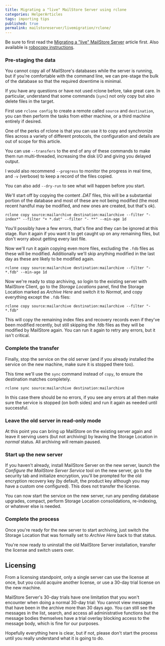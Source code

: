 ```yaml
---
title: Migrating a "live" MailStore Server using rclone
categories: HelperArticles
tags: importing tips
published: true
permalink: mailstoreserver/livemigration/rclone/
---
```


Be sure to first read the [Migrating a "live" MailStore Server](/mailstoreserver/livemigration/) article first. Also available is [robocopy instructions](/mailstoreserver/livemigration/robocopy/).

### Pre-staging the data

You cannot copy all of MailStore's databases while the server is running, but if you're comfortable with the command line, we can pre-stage the bulk of the database so that the required downtime is minimal.

If you have any questions or have not used rclone before, take great care. In particular, understand that some commands (`sync`) not only copy but also delete files in the target. 

First use `rclone config` to create a remote called `source` and `destination`, you can then perform the tasks from either machine, or a third machine entirely if desired.

One of the perks of rclone is that you can use it to copy and synchronize files across a variety of different protocols, the configuration and details are out of scope for this article.

You can use `--transfers` to the end of any of these commands to make them run multi-threaded, increasing the disk I/O and giving you delayed output.

I would also recommend `--progress` to monitor the progress in real time, and `-v` (verbose) to keep a record of the files copied.

You can also add `--dry-run` to see what will happen before you start.

We'll start off by copying the content *.DAT* files, this will be a substantial portion of the database and most of these are not being modified (the most recent handful may be modified, and new ones are created, but that's ok).

    rclone copy source:mailarchive destination:mailarchive --filter "- index*" --filter "+ *.dat" --filter "- **" --min-age 1d

You'll possibly have a few errors, that's fine and they can be ignored at this stage. Run it again if you want it to get caught up on any remaining files, but don't worry about getting every last file.

Now we'll run it again copying even more files, excluding the `.fdb` files as these will be modified. Additionally we'll skip anything modified in the last day as these are likely to be modified again.

    rclone copy source:mailarchive destination:mailarchive --filter "- *.fdb" --min-age 1d

Now we're ready to stop archiving, so login to the existing server with MailStore Client, go to the *Storage Locations* panel, find the Storage Location marked as *Archive Here* and switch it to *Normal*, and copy everything except the `.fdb` files:

    rclone copy source:mailarchive destination:mailarchive --filter "- *.fdb"

This will copy the remaining index files and recovery records even if they've been modified recently, but still skipping the .fdb files as they will be modified by MailStore again. You can run it again to retry any errors, but it isn't critical.

### Complete the transfer

Finally, stop the service on the old server (and if you already installed the service on the new machine, make sure it is stopped there too). 

This time we'll use the `sync` command instead of `copy`, to ensure the destination matches completely.

    rclone sync source:mailarchive destination:mailarchive

In this case there should be no errors, if you see any errors at all then make sure the service is stopped (on both sides) and run it again as needed until successful.

### Leave the old server in read-only mode

At this point you can bring up MailStore on the existing server again and leave it serving users (but not archiving) by leaving the Storage Location in *normal* status. All archiving will remain paused.

### Start up the new server

If you haven't already, install MailStore Server on the new server, launch the *Configure the MailStore Server Service* tool on the new server, go to the security tab and initialize encryption, you'll be prompted for the old encryption recovery key (by default, the product key although you may have a custom one configured). This does not transfer the license.

You can now start the service on the new server, run any pending database upgrades, compact, perform Storage Location consolidations, re-indexing, or whatever else is needed.

### Complete the process

Once you're ready for the new server to start archiving, just switch the Storage Location that was formally set to *Archive Here* back to that status.

You're now ready to uninstall the old MailStore Server installation, transfer the license and switch users over.

## Licensing

From a licensing standpoint, only a single server can use the license at once, but you could acquire another license, or use a 30-day trial license on the new machine.

 MailStore Server's 30-day trials have one limitation that you won't encounter when doing a normal 30-day trial: You cannot view messages that have been in the archive more than 30 days ago. You can still see the messages in the list, search, and access all administrative functions but the message bodies themselves have a trial overlay blocking access to the message body, which is fine for our purposes.

Hopefully everything here is clear, but if not, please don't start the process until you really understand what it is going to do.
